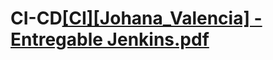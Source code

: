 # CI-CD[[CI][Johana_Valencia] - Entregable Jenkins.pdf](https://github.com/JohaValencia/CI-CD/files/9923515/CI.Johana_Valencia.-.Entregable.Jenkins.pdf)

